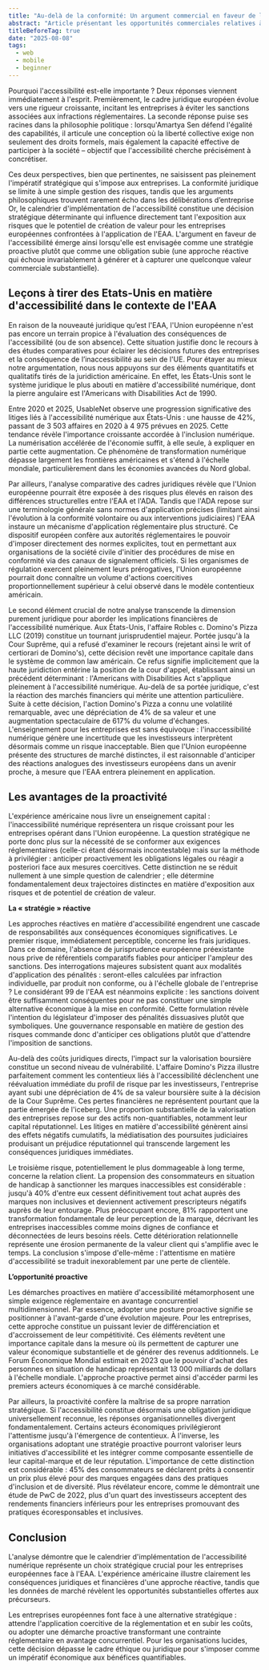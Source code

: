 ```yaml
---
title: "Au-delà de la conformité: Un argument commercial en faveur de l'accessibilité numérique dans l'Union européenne"
abstract: "Article présentant les opportunités commerciales relatives à l'accessibilité numérique"
titleBeforeTag: true
date: "2025-08-08"
tags:
  - web
  - mobile
  - beginner
---
```


Pourquoi l'accessibilité est-elle importante ? Deux réponses viennent immédiatement à l'esprit. Premièrement, le cadre juridique européen évolue vers une rigueur croissante, incitant les entreprises à éviter les sanctions associées aux infractions réglementaires. La seconde réponse puise ses racines dans la philosophie politique : lorsqu'Amartya Sen défend l'égalité des capabilités, il articule une conception où la liberté collective exige non seulement des droits formels, mais également la capacité effective de participer à la société – objectif que l'accessibilité cherche précisément à concrétiser.

Ces deux perspectives, bien que pertinentes, ne saisissent pas pleinement l'impératif stratégique qui s'impose aux entreprises. La conformité juridique se limite à une simple gestion des risques, tandis que les arguments philosophiques trouvent rarement écho dans les délibérations d’entreprise Or, le calendrier d'implémentation de l'accessibilité constitue une décision stratégique déterminante qui influence directement tant l'exposition aux risques que le potentiel de création de valeur pour les entreprises européennes confrontées à l'application de l'EAA. L'argument en faveur de l'accessibilité émerge ainsi lorsqu'elle est envisagée comme une stratégie proactive plutôt que comme une obligation subie (une approche réactive qui échoue invariablement à générer et à capturer une quelconque valeur commerciale substantielle).

## Leçons à tirer des Etats-Unis en matière d'accessibilité dans le contexte de l'EAA

En raison de la nouveauté juridique qu’est l'EAA, l'Union européenne n'est pas encore un terrain propice à l'évaluation des conséquences de l'accessibilité (ou de son absence). Cette situation justifie donc le recours à des études comparatives pour éclairer les décisions futures des entreprises et la conséquence de l’inaccessibilité au sein de l'UE. Pour étayer au mieux notre argumentation, nous nous appuyons sur des éléments quantitatifs et qualitatifs tirés de la juridiction américaine. En effet, les États-Unis sont le système juridique le plus abouti en matière d'accessibilité numérique, dont la pierre angulaire est l'Americans with Disabilities Act de 1990.

Entre 2020 et 2025, UsableNet observe une progression significative des litiges liés à l'accessibilité numérique aux États-Unis : une hausse de 42%, passant de 3 503 affaires en 2020 à 4 975 prévues en 2025. Cette tendance révèle l'importance croissante accordée à l'inclusion numérique. La numérisation accélérée de l'économie suffit, à elle seule, à expliquer en partie cette augmentation. Ce phénomène de transformation numérique dépasse largement les frontières américaines et s'étend à l'échelle mondiale, particulièrement dans les économies avancées du Nord global.

Par ailleurs, l'analyse comparative des cadres juridiques révèle que l'Union européenne pourrait être exposée à des risques plus élevés en raison des différences structurelles entre l'EAA et l'ADA. Tandis que l'ADA repose sur une terminologie générale sans normes d'application précises (limitant ainsi l'évolution à la conformité volontaire ou aux interventions judiciaires) l'EAA instaure un mécanisme d'application réglementaire plus structuré. Ce dispositif européen confère aux autorités réglementaires le pouvoir d'imposer directement des normes explicites, tout en permettant aux organisations de la société civile d'initier des procédures de mise en conformité via des canaux de signalement officiels. Si les organismes de régulation exercent pleinement leurs prérogatives, l'Union européenne pourrait donc connaître un volume d'actions coercitives proportionnellement supérieur à celui observé dans le modèle contentieux américain.

Le second élément crucial de notre analyse transcende la dimension purement juridique pour aborder les implications financières de l'accessibilité numérique. Aux États-Unis, l'affaire Robles c. Domino's Pizza LLC (2019) constitue un tournant jurisprudentiel majeur. Portée jusqu'à la Cour Suprême, qui a refusé d'examiner le recours (rejetant ainsi le writ of certiorari de Domino's), cette décision revêt une importance capitale dans le système de common law américain. Ce refus signifie implicitement que la haute juridiction entérine la position de la cour d'appel, établissant ainsi un précédent déterminant : l'Americans with Disabilities Act s'applique pleinement à l'accessibilité numérique. Au-delà de sa portée juridique, c'est la réaction des marchés financiers qui mérite une attention particulière. Suite à cette décision, l'action Domino's Pizza a connu une volatilité remarquable, avec une dépréciation de 4% de sa valeur et une augmentation spectaculaire de 617% du volume d'échanges. L'enseignement pour les entreprises est sans équivoque : l'inaccessibilité numérique génère une incertitude que les investisseurs interprètent désormais comme un risque inacceptable. Bien que l'Union européenne présente des structures de marché distinctes, il est raisonnable d'anticiper des réactions analogues des investisseurs européens dans un avenir proche, à mesure que l'EAA entrera pleinement en application.

## Les avantages de la proactivité

L'expérience américaine nous livre un enseignement capital : l'inaccessibilité numérique représentera un risque croissant pour les entreprises opérant dans l'Union européenne. La question stratégique ne porte donc plus sur la nécessité de se conformer aux exigences réglementaires (celle-ci étant désormais incontestable) mais sur la méthode à privilégier : anticiper proactivement les obligations légales ou réagir a posteriori face aux mesures coercitives. Cette distinction ne se réduit nullement à une simple question de calendrier ; elle détermine fondamentalement deux trajectoires distinctes en matière d'exposition aux risques et de potentiel de création de valeur. 

**La « stratégie » réactive**

Les approches réactives en matière d'accessibilité engendrent une cascade de responsabilités aux conséquences économiques significatives. Le premier risque, immédiatement perceptible, concerne les frais juridiques. Dans ce domaine, l'absence de jurisprudence européenne préexistante nous prive de référentiels comparatifs fiables pour anticiper l'ampleur des sanctions. Des interrogations majeures subsistent quant aux modalités d'application des pénalités : seront-elles calculées par infraction individuelle, par produit non conforme, ou à l'échelle globale de l'entreprise ? Le considérant 99 de l'EAA est néanmoins explicite : les sanctions doivent être suffisamment conséquentes pour ne pas constituer une simple alternative économique à la mise en conformité. Cette formulation révèle l'intention du législateur d'imposer des pénalités dissuasives plutôt que symboliques. Une gouvernance responsable en matière de gestion des risques commande donc d'anticiper ces obligations plutôt que d'attendre l'imposition de sanctions.

Au-delà des coûts juridiques directs, l'impact sur la valorisation boursière constitue un second niveau de vulnérabilité. L'affaire Domino's Pizza illustre parfaitement comment les contentieux liés à l'accessibilité déclenchent une réévaluation immédiate du profil de risque par les investisseurs, l'entreprise ayant subi une dépréciation de 4% de sa valeur boursière suite à la décision de la Cour Suprême. Ces pertes financières ne représentent pourtant que la partie émergée de l'iceberg. Une proportion substantielle de la valorisation des entreprises repose sur des actifs non-quantifiables, notamment leur capital réputationnel. Les litiges en matière d'accessibilité génèrent ainsi des effets négatifs cumulatifs, la médiatisation des poursuites judiciaires produisant un préjudice réputationnel qui transcende largement les conséquences juridiques immédiates.

Le troisième risque, potentiellement le plus dommageable à long terme, concerne la relation client. La propension des consommateurs en situation de handicap à sanctionner les marques inaccessibles est considérable : jusqu'à 40% d'entre eux cessent définitivement tout achat auprès des marques non inclusives et deviennent activement prescripteurs négatifs auprès de leur entourage. Plus préoccupant encore, 81% rapportent une transformation fondamentale de leur perception de la marque, décrivant les entreprises inaccessibles comme moins dignes de confiance et déconnectées de leurs besoins réels. Cette détérioration relationnelle représente une érosion permanente de la valeur client qui s'amplifie avec le temps. La conclusion s'impose d'elle-même : l'attentisme en matière d'accessibilité se traduit inexorablement par une perte de clientèle.

**L’opportunité proactive**

Les démarches proactives en matière d'accessibilité métamorphosent une simple exigence réglementaire en avantage concurrentiel multidimensionnel. Par essence, adopter une posture proactive signifie se positionner à l'avant-garde d'une évolution majeure. Pour les entreprises, cette approche constitue un puissant levier de différenciation et d'accroissement de leur compétitivité. Ces éléments revêtent une importance capitale dans la mesure où ils permettent de capturer une valeur économique substantielle et de générer des revenus additionnels. Le Forum Économique Mondial estimait en 2023 que le pouvoir d'achat des personnes en situation de handicap représentait 13 000 milliards de dollars à l'échelle mondiale. L'approche proactive permet ainsi d'accéder parmi les premiers acteurs économiques à ce marché considérable.

Par ailleurs, la proactivité confère la maîtrise de sa propre narration stratégique. Si l'accessibilité constitue désormais une obligation juridique universellement reconnue, les réponses organisationnelles divergent fondamentalement. Certains acteurs économiques privilégieront l'attentisme jusqu'à l'émergence de contentieux. À l'inverse, les organisations adoptant une stratégie proactive pourront valoriser leurs initiatives d'accessibilité et les intégrer comme composante essentielle de leur capital-marque et de leur réputation. L'importance de cette distinction est considérable : 45% des consommateurs se déclarent prêts à consentir un prix plus élevé pour des marques engagées dans des pratiques d'inclusion et de diversité. Plus révélateur encore, comme le démontrait une étude de PwC de 2022, plus d'un quart des investisseurs acceptent des rendements financiers inférieurs pour les entreprises promouvant des pratiques écoresponsables et inclusives.

## Conclusion

L'analyse démontre que le calendrier d'implémentation de l'accessibilité numérique représente un choix stratégique crucial pour les entreprises européennes face à l'EAA. L'expérience américaine illustre clairement les conséquences juridiques et financières d'une approche réactive, tandis que les données de marché révèlent les opportunités substantielles offertes aux précurseurs.

Les entreprises européennes font face à une alternative stratégique : attendre l'application coercitive de la réglementation et en subir les coûts, ou adopter une démarche proactive transformant une contrainte réglementaire en avantage concurrentiel. Pour les organisations lucides, cette décision dépasse le cadre éthique ou juridique pour s'imposer comme un impératif économique aux bénéfices quantifiables.

